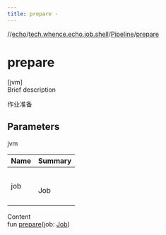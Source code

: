 ```yaml
---
title: prepare -
---
```

//[echo](../../index.md)/[tech.whence.echo.job.shell](../index.md)/[Pipeline](index.md)/[prepare](prepare.md)



# prepare  
[jvm]  
Brief description  


作业准备



## Parameters  
  
jvm  
  
|  Name|  Summary| 
|---|---|
| job| <br><br>Job<br><br>
  
  
Content  
fun [prepare](prepare.md)(job: [Job](../../tech.whence.echo.job/-job/index.md))  



